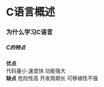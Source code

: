 # C语言概述
### 为什么学习C语言
##### C的特点   
**优点**   
代码量小  速度快    功能强大   
**缺点**
危险性高    开发周期长    可移植性不强   
